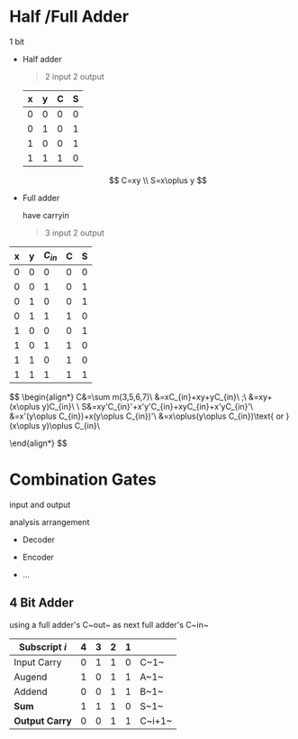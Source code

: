 # Half /Full Adder

1 bit

- Half adder 

  > 2 input 2 output

  | x    | y    | C    | S    |
  | ---- | ---- | ---- | ---- |
  | 0    | 0    | 0    | 0    |
  | 0    | 1    | 0    | 1    |
  | 1    | 0    | 0    | 1    |
  | 1    | 1    | 1    | 0    |

  $$
  C=xy \\
  S=x\oplus y
  $$

  

- Full adder

  have carryin

  > 3 input 2 output

| x    | y    | $C_{in}$ | C    | S    |
| ---- | ---- | -------- | ---- | ---- |
| 0    | 0    | 0        | 0    | 0    |
| 0    | 0    | 1        | 0    | 1    |
| 0    | 1    | 0        | 0    | 1    |
| 0    | 1    | 1        | 1    | 0    |
| 1    | 0    | 0        | 0    | 1    |
| 1    | 0    | 1        | 1    | 0    |
| 1    | 1    | 0        | 1    | 0    |
| 1    | 1    | 1        | 1    | 1    |

$$
\begin{align*}
C&=\sum m(3,5,6,7)\\
&=xC_{in}+xy+yC_{in}\ ;\\
&=xy+(x\oplus y)C_{in}\\
\\
S&=xy'C_{in}'+x'y'C_{in}+xyC_{in}+x'yC_{in}'\\
&=x'(y\oplus C_{in})+x(y\oplus C_{in})'\\
&=x\oplus(y\oplus C_{in})\text{ or }(x\oplus y)\oplus C_{in}\\

\end{align*}
$$



# Combination Gates

input and output

analysis arrangement

- Decoder
- Encoder

- ...

## 4 Bit Adder

using a full adder's C~out~ as next full adder's C~in~

| Subscript $i$    | 4    | 3    | 2    | 1    |        |
| ---------------- | ---- | ---- | ---- | ---- | ------ |
| Input Carry      | 0    | 1    | 1    | 0    | C~1~   |
| Augend           | 1    | 0    | 1    | 1    | A~1~   |
| Addend           | 0    | 0    | 1    | 1    | B~1~   |
| **Sum**          | 1    | 1    | 1    | 0    | S~1~   |
| **Output Carry** | 0    | 0    | 1    | 1    | C~i+1~ |

